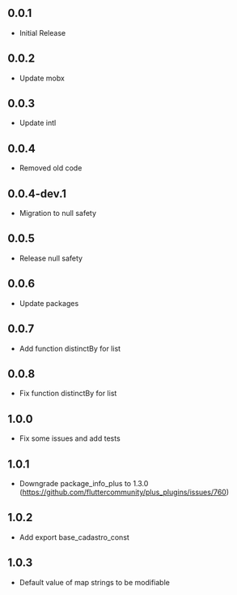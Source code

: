 ## 0.0.1

* Initial Release

## 0.0.2

* Update mobx

## 0.0.3

* Update intl

## 0.0.4

* Removed old code

## 0.0.4-dev.1

* Migration to null safety

## 0.0.5

* Release null safety

## 0.0.6

* Update packages

## 0.0.7

* Add function distinctBy for list

## 0.0.8

* Fix function distinctBy for list

## 1.0.0

* Fix some issues and add tests 

## 1.0.1

* Downgrade package_info_plus to 1.3.0 (https://github.com/fluttercommunity/plus_plugins/issues/760)

## 1.0.2

* Add export base_cadastro_const

## 1.0.3

* Default value of map strings to be modifiable